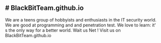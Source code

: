 <!DOCITYPE html>
<html>
  <body>
      <h2># BlackBitTeam.github.io</h2>
<p>We are a teens group of hobbyists and enthusiasts in the IT security world. We are good at programming and and penetration test.  We love to learn: it' s the only way for a better world.   Wait us Net !       Visit us on BlackBitTeam.github.io </p>
            
  </html>
